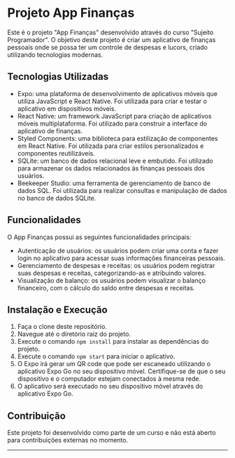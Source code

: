 # Projeto App Finanças

</p>Este é o projeto "App Finanças" desenvolvido através do curso "Sujeito Programador". O objetivo deste projeto é criar um aplicativo de finanças pessoais onde se possa ter um controle de despesas e lucors, criado utilizando tecnologias modernas.</p>

## Tecnologias Utilizadas

* Expo: uma plataforma de desenvolvimento de aplicativos móveis que utiliza JavaScript e React Native. Foi utilizada para criar e testar o aplicativo em dispositivos móveis.
* React Native: um framework JavaScript para criação de aplicativos móveis multiplataforma. Foi utilizado para construir a interface do aplicativo de finanças.
* Styled Components: uma biblioteca para estilização de componentes em React Native. Foi utilizada para criar estilos personalizados e componentes reutilizáveis.
* SQLite: um banco de dados relacional leve e embutido. Foi utilizado para armazenar os dados relacionados às finanças pessoais dos usuários.
* Beekeeper Studio: uma ferramenta de gerenciamento de banco de dados SQL. Foi utilizada para realizar consultas e manipulação de dados no banco de dados SQLite.

## Funcionalidades

<p>O App Finanças possui as seguintes funcionalidades principais:</p>

* Autenticação de usuários: os usuários podem criar uma conta e fazer login no aplicativo para acessar suas informações financeiras pessoais.
* Gerenciamento de despesas e receitas: os usuários podem registrar suas despesas e receitas, categorizando-as e atribuindo valores.
* Visualização de balanço: os usuários podem visualizar o balanço financeiro, com o cálculo do saldo entre despesas e receitas.

## Instalação e Execução

1. Faça o clone deste repositório.
2. Navegue até o diretório raiz do projeto.
3. Execute o comando `npm install` para instalar as dependências do projeto.
4. Execute o comando `npm start` para iniciar o aplicativo.
5. O Expo irá gerar um QR code que pode ser escaneado utilizando o aplicativo Expo Go no seu dispositivo móvel. Certifique-se de que o seu dispositivo e o computador estejam conectados à mesma rede.
6. O aplicativo será executado no seu dispositivo móvel através do aplicativo Expo Go.

## Contribuição

<p>Este projeto foi desenvolvido como parte de um curso e não está aberto para contribuições externas no momento.</p>

<div align="center">
   
  
</div>

---
